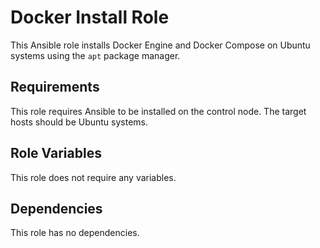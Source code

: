 # Docker Install Role

This Ansible role installs Docker Engine and Docker Compose on Ubuntu systems using the `apt` package manager.

## Requirements

This role requires Ansible to be installed on the control node. The target hosts should be Ubuntu systems.

## Role Variables

This role does not require any variables.

## Dependencies

This role has no dependencies.

